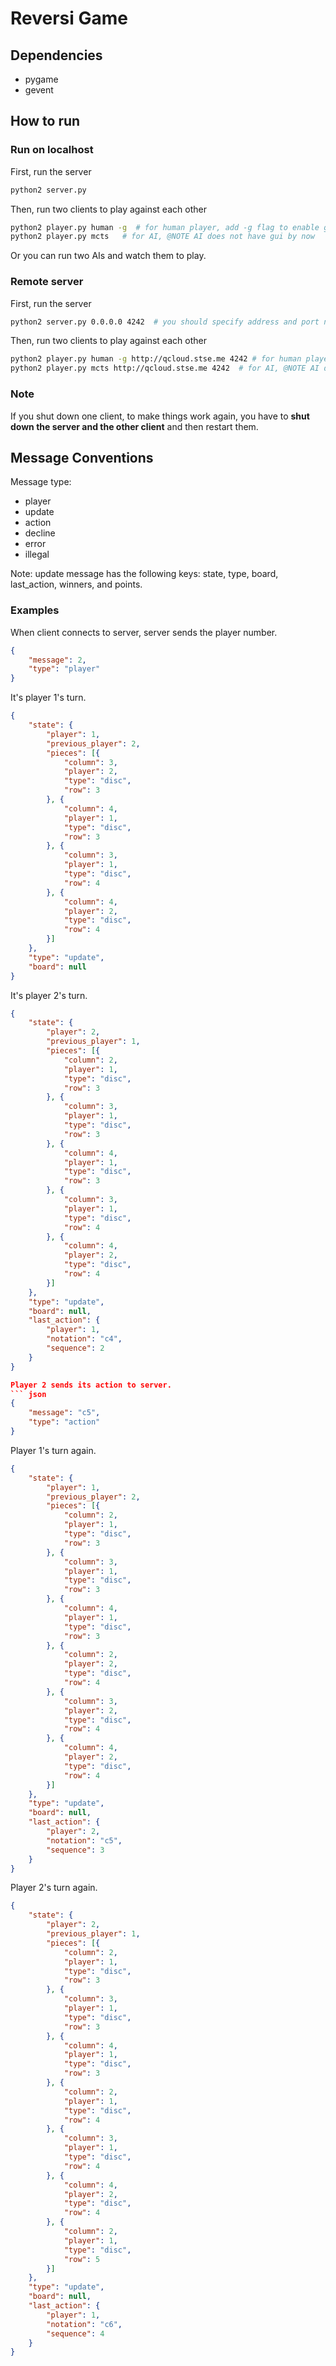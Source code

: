 # Reversi Game

## Dependencies
* pygame
* gevent

## How to run

### Run on localhost
First, run the server
``` sh
python2 server.py
```

Then, run two clients to play against each other
``` sh
python2 player.py human -g  # for human player, add -g flag to enable gui
python2 player.py mcts   # for AI, @NOTE AI does not have gui by now
```
Or you can run two AIs and watch them to play.

### Remote server

First, run the server
``` sh
python2 server.py 0.0.0.0 4242  # you should specify address and port number
```

Then, run two clients to play against each other
``` sh
python2 player.py human -g http://qcloud.stse.me 4242 # for human player, add -g flag to enable gui, you should specify address and port number
python2 player.py mcts http://qcloud.stse.me 4242  # for AI, @NOTE AI does not have gui by now
```
### Note
If you shut down one client, to make things work again, you have to **shut down the server and the other client** and then restart them.

## Message Conventions

Message type:
* player
* update
* action
* decline
* error
* illegal

Note: update message has the following keys: state, type, board, last_action, winners, and points.
### Examples

When client connects to server, server sends the player number.
``` json
{
    "message": 2,
    "type": "player"
}
```

It's player 1's turn.
``` json
{
    "state": {
        "player": 1,
        "previous_player": 2,
        "pieces": [{
            "column": 3,
            "player": 2,
            "type": "disc",
            "row": 3
        }, {
            "column": 4,
            "player": 1,
            "type": "disc",
            "row": 3
        }, {
            "column": 3,
            "player": 1,
            "type": "disc",
            "row": 4
        }, {
            "column": 4,
            "player": 2,
            "type": "disc",
            "row": 4
        }]
    },
    "type": "update",
    "board": null
}
```

It's player 2's turn.
``` json
{
    "state": {
        "player": 2,
        "previous_player": 1,
        "pieces": [{
            "column": 2,
            "player": 1,
            "type": "disc",
            "row": 3
        }, {
            "column": 3,
            "player": 1,
            "type": "disc",
            "row": 3
        }, {
            "column": 4,
            "player": 1,
            "type": "disc",
            "row": 3
        }, {
            "column": 3,
            "player": 1,
            "type": "disc",
            "row": 4
        }, {
            "column": 4,
            "player": 2,
            "type": "disc",
            "row": 4
        }]
    },
    "type": "update",
    "board": null,
    "last_action": {
        "player": 1,
        "notation": "c4",
        "sequence": 2
    }
}

Player 2 sends its action to server.
``` json
{
    "message": "c5",
    "type": "action"
}
```

Player 1's turn again.
``` json
{
    "state": {
        "player": 1,
        "previous_player": 2,
        "pieces": [{
            "column": 2,
            "player": 1,
            "type": "disc",
            "row": 3
        }, {
            "column": 3,
            "player": 1,
            "type": "disc",
            "row": 3
        }, {
            "column": 4,
            "player": 1,
            "type": "disc",
            "row": 3
        }, {
            "column": 2,
            "player": 2,
            "type": "disc",
            "row": 4
        }, {
            "column": 3,
            "player": 2,
            "type": "disc",
            "row": 4
        }, {
            "column": 4,
            "player": 2,
            "type": "disc",
            "row": 4
        }]
    },
    "type": "update",
    "board": null,
    "last_action": {
        "player": 2,
        "notation": "c5",
        "sequence": 3
    }
}
```

Player 2's turn again.
``` json
{
    "state": {
        "player": 2,
        "previous_player": 1,
        "pieces": [{
            "column": 2,
            "player": 1,
            "type": "disc",
            "row": 3
        }, {
            "column": 3,
            "player": 1,
            "type": "disc",
            "row": 3
        }, {
            "column": 4,
            "player": 1,
            "type": "disc",
            "row": 3
        }, {
            "column": 2,
            "player": 1,
            "type": "disc",
            "row": 4
        }, {
            "column": 3,
            "player": 1,
            "type": "disc",
            "row": 4
        }, {
            "column": 4,
            "player": 2,
            "type": "disc",
            "row": 4
        }, {
            "column": 2,
            "player": 1,
            "type": "disc",
            "row": 5
        }]
    },
    "type": "update",
    "board": null,
    "last_action": {
        "player": 1,
        "notation": "c6",
        "sequence": 4
    }
}
```
